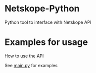 # Netskope-Python
Python tool to interface with Netskope API

# Examples for usage
How to use the API

See [main.py](https://github.com/ChubbsPeterson/Netskope-Python/blob/main/main.py) for examples